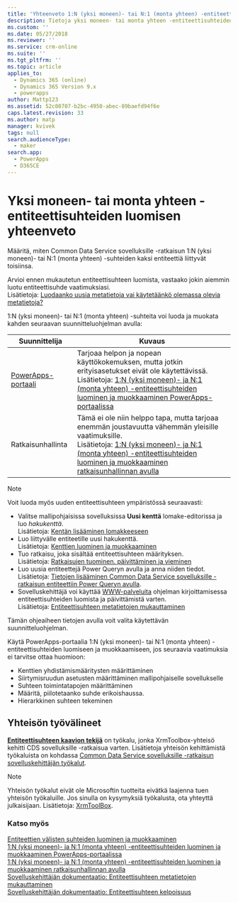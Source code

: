 ```yaml
---
title: 'Yhteenveto 1:N (yksi moneen)- tai N:1 (monta yhteen) -entiteettisuhteiden luomisesta PowerAppsissa | MicrosoftDocs'
description: Tietoja yksi moneen- tai monta yhteen -entiteettisuhteiden luomisesta
ms.custom: ''
ms.date: 05/27/2018
ms.reviewer: ''
ms.service: crm-online
ms.suite: ''
ms.tgt_pltfrm: ''
ms.topic: article
applies_to:
  - Dynamics 365 (online)
  - Dynamics 365 Version 9.x
  - powerapps
author: Mattp123
ms.assetid: 52c00707-b2bc-4950-abec-89baefd94f6e
caps.latest.revision: 33
ms.author: matp
manager: kvivek
tags: null
search.audienceType:
  - maker
search.app:
  - PowerApps
  - D365CE
---
```

# <a name="create-one-to-many-or-many-to-one-entity-relationships-overview"></a>Yksi moneen- tai monta yhteen -entiteettisuhteiden luomisen yhteenveto

Määritä, miten Common Data Service sovelluksille -ratkaisun 1:N (yksi moneen)- tai N:1 (monta yhteen) -suhteiden kaksi entiteettiä liittyvät toisiinsa. 
  
Arvioi ennen mukautetun entiteettisuhteen luomista, vastaako jokin aiemmin luotu entiteettisuhde vaatimuksiasi. <br />Lisätietoja: [Luodaanko uusia metatietoja vai käytetäänkö olemassa olevia metatietoja?](create-edit-metadata.md#create-new-metadata-or-use-existing-metadata)

1:N (yksi moneen)- tai N:1 (monta yhteen) -suhteita voi luoda ja muokata kahden seuraavan suunnitteluohjelman avulla:

|Suunnittelija| Kuvaus|
|--|--|
|[PowerApps-portaali](https://web.powerapps.com/?utm_source=padocs&utm_medium=linkinadoc&utm_campaign=referralsfromdoc)|Tarjoaa helpon ja nopean käyttökokemuksen, mutta jotkin erityisasetukset eivät ole käytettävissä.<br />Lisätietoja: [1:N (yksi moneen)- ja N:1 (monta yhteen) -entiteettisuhteiden luominen ja muokkaaminen PowerApps-portaalissa](create-edit-1n-relationships-portal.md)|
|Ratkaisunhallinta|Tämä ei ole niin helppo tapa, mutta tarjoaa enemmän joustavuutta vähemmän yleisille vaatimuksille. <br />Lisätietoja: [1:N (yksi moneen)- ja N:1 (monta yhteen) -entiteettisuhteiden luominen ja muokkaaminen ratkaisunhallinnan avulla](create-edit-1n-relationships-solution-explorer.md) |

> [!NOTE]
> Voit luoda myös uuden entiteettisuhteen ympäristössä seuraavasti:
> - Valitse mallipohjaisissa sovelluksissa **Uusi kenttä** lomake-editorissa ja luo *hakukenttä*. <br />Lisätietoja: [Kentän lisääminen lomakkeeseen](../model-driven-apps/add-field-form.md)
> - Luo liittyvälle entiteetille uusi hakukenttä. <br />Lisätietoja: [Kenttien luominen ja muokkaaminen](create-edit-fields.md)
> - Tuo ratkaisu, joka sisältää entiteettisuhteen määrityksen. <br />Lisätietoja: [Ratkaisujen tuominen. päivittäminen ja vieminen](import-update-export-solutions.md)
> - Luo uusia entiteettejä Power Queryn avulla ja anna niiden tiedot. <br />Lisätietoja: [Tietojen lisääminen Common Data Service sovelluksille -ratkaisun entiteettiin Power Queryn avulla](data-platform-cds-newentity-pq.md).
> - Sovelluskehittäjä voi käyttää [WWW-palveluita](../../developer/common-data-service/use-web-services.md#metadata-services) ohjelman kirjoittamisessa entiteettisuhteiden luomista ja päivittämistä varten. <br />Lisätietoja: [Entiteettisuhteen metatietojen mukauttaminen](https://docs.microsoft.com/dynamics365/customer-engagement/developer/customize-entity-relationship-metadata)

Tämän ohjeaiheen tietojen avulla voit valita käytettävän suunnitteluohjelman. 

Käytä PowerApps-portaalia 1:N (yksi moneen)- tai N:1 (monta yhteen) -entiteettisuhteiden luomiseen ja muokkaamiseen, jos seuraavia vaatimuksia ei tarvitse ottaa huomioon:

- Kenttien yhdistämismääritysten määrittäminen
- Siirtymisruudun asetusten määrittäminen mallipohjaiselle sovellukselle
- Suhteen toimintatapojen määrittäminen
- Määritä, piilotetaanko suhde erikoishaussa.
- Hierarkkinen suhteen tekeminen


## <a name="community-tools"></a>Yhteisön työvälineet

**[Entiteettisuhteen kaavion tekijä](https://www.xrmtoolbox.com/plugins/JourneyIntoCRM.XrmToolbox.ERDPlugin/)** on työkalu, jonka XrmToolbox-yhteisö kehitti CDS sovelluksille -ratkaisua varten. Lisätietoja yhteisön kehittämistä työkaluista on kohdassa [Common Data Service sovelluksille -ratkaisun sovelluskehittäjän työkalut](https://docs.microsoft.com/dynamics365/customer-engagement/developer/developer-tools).

> [!NOTE]
> Yhteisön työkalut eivät ole Microsoftin tuotteita eivätkä laajenna tuen yhteisön työkaluille. Jos sinulla on kysymyksiä työkalusta, ota yhteyttä julkaisijaan. Lisätietoja: [XrmToolBox](https://www.xrmtoolbox.com).

### <a name="see-also"></a>Katso myös

[Entiteettien välisten suhteiden luominen ja muokkaaminen](create-edit-entity-relationships.md)<br />
[1:N (yksi moneen)- ja N:1 (monta yhteen) -entiteettisuhteiden luominen ja muokkaaminen PowerApps-portaalissa](create-edit-1n-relationships-portal.md)<br />
[1:N (yksi moneen)- ja N:1 (monta yhteen) -entiteettisuhteiden luominen ja muokkaaminen ratkaisunhallinnan avulla](create-edit-1n-relationships-solution-explorer.md)<br />
[Sovelluskehittäjän dokumentaatio: Entiteettisuhteen metatietojen mukauttaminen](/dynamics365/customer-engagement/developer/customize-entity-relationship-metadata)<br />
[Sovelluskehittäjän dokumentaatio: Entiteettisuhteen kelpoisuus](/dynamics365/customer-engagement/developer/entity-relationship-eligibility)


